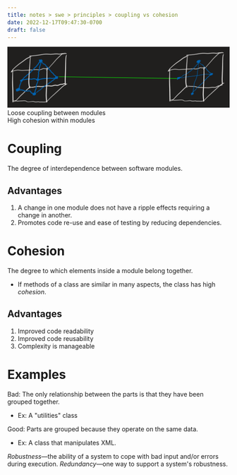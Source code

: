 ```yaml
---
title: notes > swe > principles > coupling vs cohesion
date: 2022-12-17T09:47:30-0700
draft: false
---
```


![coupling vs cohesion](coupling-vs-cohesion.png)
Loose coupling between modules  
High cohesion within modules

# Coupling
The degree of interdependence between software modules.

## Advantages
1.  A change in one module does not have a ripple effects requiring a change in another.
2.  Promotes code re-use and ease of testing by reducing dependencies.

# Cohesion
The degree to which elements inside a module belong together.
- If methods of a class are similar in many aspects, the class has high *cohesion*.

## Advantages
1.  Improved code readability
2.  Improved code reusability
3.  Complexity is manageable

# Examples
Bad: The only relationship between the parts is that they have been grouped together.
- Ex: A "utilities" class

Good: Parts are grouped because they operate on the same data.
- Ex: A class that manipulates XML.

*Robustness*—the ability of a system to cope with bad input and/or errors during execution.
*Redundancy*—one way to support a system's robustness.
